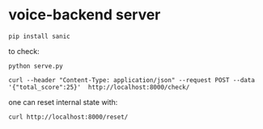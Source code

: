 # voice-backend server

`pip install sanic`



to check:

`python serve.py`

`curl --header "Content-Type: application/json" --request POST --data '{"total_score":25}'  http://localhost:8000/check/`

one can reset internal state with:

`curl http://localhost:8000/reset/`